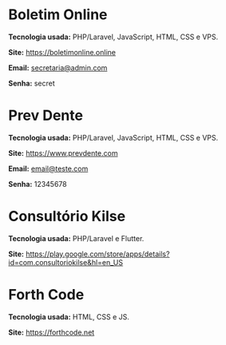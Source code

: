 # Boletim Online

**Tecnologia usada:** PHP/Laravel, JavaScript, HTML, CSS e VPS.

**Site:** https://boletimonline.online

**Email:** secretaria@admin.com

**Senha:** secret

# Prev Dente

**Tecnologia usada:** PHP/Laravel, JavaScript, HTML, CSS e VPS.

**Site:** https://www.prevdente.com

**Email:** email@teste.com

**Senha:** 12345678

# Consultório Kilse

**Tecnologia usada:** PHP/Laravel e Flutter.

**Site:** https://play.google.com/store/apps/details?id=com.consultoriokilse&hl=en_US

# Forth Code

**Tecnologia usada:** HTML, CSS e JS.

**Site:** https://forthcode.net
